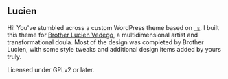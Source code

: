## Lucien

Hi! You've stumbled across a custom WordPress theme based on [`_s`](https://underscores.me/). I built this theme for [Brother Lucien Vedego](https://www.brotherlucien.com/), a multidimensional artist and transformational doula. Most of the design was completed by Brother Lucien, with some style tweaks and additional design items added by yours truly.

Licensed under GPLv2 or later.
